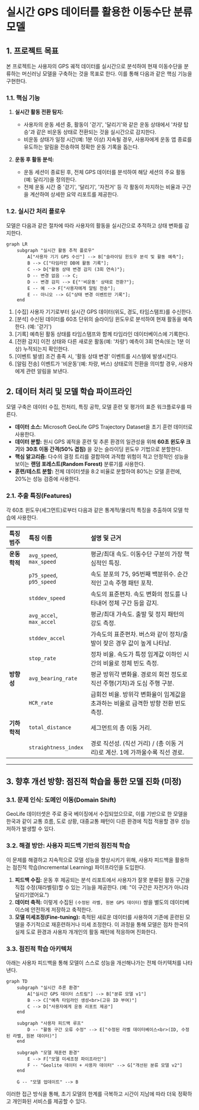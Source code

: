 # 실시간 GPS 데이터를 활용한 이동수단 분류 모델

## 1. 프로젝트 목표

본 프로젝트는 사용자의 GPS 궤적 데이터를 실시간으로 분석하여 현재 이동수단을 분류하는 머신러닝 모델을 구축하는 것을 목표로 한다. 이를 통해 다음과 같은 핵심 기능을 구현한다.

### 1.1. 핵심 기능

1.  **실시간 활동 전환 탐지:**
    * 사용자의 운동 세션 중, 활동이 '걷기', '달리기'와 같은 운동 상태에서 '차량 탑승'과 같은 비운동 상태로 전환되는 것을 실시간으로 감지한다.
    * 비운동 상태가 일정 시간(예: 1분 이상) 지속될 경우, 사용자에게 운동 앱 종료를 유도하는 알림을 전송하여 정확한 운동 기록을 돕는다.

2.  **운동 후 활동 분석:**
    * 운동 세션이 종료된 후, 전체 GPS 데이터를 분석하여 해당 세션의 주요 활동(예: 달리기)을 정의한다.
    * 전체 운동 시간 중 '걷기', '달리기', '자전거' 등 각 활동이 차지하는 비율과 구간을 계산하여 상세한 요약 리포트를 제공한다.

### 1.2. 실시간 처리 플로우

모델은 다음과 같은 절차에 따라 사용자의 활동을 실시간으로 추적하고 상태 변화를 감지한다.

```mermaid
graph LR
    subgraph "실시간 활동 추적 플로우"
        A["사용자 기기 GPS 수신"] --> B["슬라이딩 윈도우 분석 및 활동 예측"];
        B --> C["타임라인 DB에 활동 기록"];
        C --> D{"활동 상태 변경 감지 (3회 연속)"};
        D -- 변경 없음 --> C;
        D -- 변경 감지 --> E{"'비운동' 상태로 전환?"};
        E -- 예 --> F["사용자에게 알림 전송"];
        E -- 아니오 --> G["상태 변경 이벤트만 기록"];
    end
```

1. [수집] 사용자 기기로부터 실시간 GPS 데이터(위도, 경도, 타임스탬프)를 수신한다.
2. [분석] 수신된 데이터를 60초 단위의 슬라이딩 윈도우로 분석하여 현재 활동을 예측한다. (예: '걷기')
3. [기록] 예측된 활동 상태를 타임스탬프와 함께 타임라인 데이터베이스에 기록한다.
4. [전환 감지] 이전 상태와 다른 새로운 활동(예: '차량') 예측이 3회 연속(또는 1분 이상) 누적되는지 확인한다.
5. [이벤트 발생] 조건 충족 시, '활동 상태 변경' 이벤트를 시스템에 발생시킨다.
6. [알림 전송] 이벤트가 '비운동'(예: 차량, 버스) 상태로의 전환을 의미할 경우, 사용자에게 관련 알림을 보낸다.

## 2. 데이터 처리 및 모델 학습 파이프라인

모델 구축은 데이터 수집, 전처리, 특징 공학, 모델 훈련 및 평가의 표준 워크플로우를 따른다.

* **데이터 소스:** Microsoft GeoLife GPS Trajectory Dataset을 초기 훈련 데이터로 사용한다.
* **데이터 분할:** 원시 GPS 궤적을 훈련 및 추론 환경의 일관성을 위해 **60초 윈도우 크기**와 **30초 이동 간격(50% 겹침)** 을 갖는 슬라이딩 윈도우 기법으로 분할한다.
* **핵심 알고리즘:** 다수의 결정 트리를 결합하여 과적합 위험이 적고 안정적인 성능을 보이는 **랜덤 포레스트(Random Forest)** 분류기를 사용한다.
* **훈련/테스트 분할:** 전체 데이터셋을 8:2 비율로 분할하여 80%는 모델 훈련에, 20%는 성능 검증에 사용한다.

### 2.1. 추출 특징(Features)

각 60초 윈도우(세그먼트)로부터 다음과 같은 통계적/물리적 특징을 추출하여 모델 학습에 사용한다.

| 특징 범주    | 특징 이름            | 설명 및 근거                                                             |
| :----------- | :------------------- | :----------------------------------------------------------------------- |
| **운동학적** | `avg_speed`, `max_speed`   | 평균/최대 속도. 이동수단 구분의 가장 핵심적인 특징.                      |
|              | `p75_speed`, `p95_speed`   | 속도 분포의 75, 95번째 백분위수. 순간적인 고속 주행 패턴 포착.         |
|              | `stddev_speed`       | 속도의 표준편차. 속도 변화의 정도를 나타내어 정체 구간 등을 감지.        |
|              | `avg_accel`, `max_accel`   | 평균/최대 가속도. 출발 및 정지 패턴의 강도 측정.                         |
|              | `stddev_accel`       | 가속도의 표준편차. 버스와 같이 정차/출발이 잦은 경우 값이 높게 나타남.   |
|              | `stop_rate`          | 정차 비율. 속도가 특정 임계값 이하인 시간의 비율로 정체 빈도 측정.       |
| **방향성** | `avg_bearing_rate`   | 평균 방위각 변화율. 경로의 회전 정도로 직선 주행(기차)과 도심 주행 구분. |
|              | `HCR_rate`           | 급회전 비율. 방위각 변화율이 임계값을 초과하는 비율로 급격한 방향 전환 빈도 측정. |
| **기하학적** | `total_distance`     | 세그먼트의 총 이동 거리.                                                 |
|              | `straightness_index` | 경로 직선성. (직선 거리) / (총 이동 거리)로 계산. 1에 가까울수록 직선 경로. |

---

## 3. 향후 개선 방향: 점진적 학습을 통한 모델 진화 (미정)

### 3.1. 문제 인식: 도메인 이동(Domain Shift)

GeoLife 데이터셋은 주로 중국 베이징에서 수집되었으므로, 이를 기반으로 한 모델을 한국과 같이 교통 흐름, 도로 상황, 대중교통 패턴이 다른 환경에 직접 적용할 경우 성능 저하가 발생할 수 있다.

### 3.2. 해결 방안: 사용자 피드백 기반의 점진적 학습

이 문제를 해결하고 지속적으로 모델 성능을 향상시키기 위해, 사용자 피드백을 활용하는 점진적 학습(Incremental Learning) 파이프라인을 도입한다.

1.  **피드백 수집:** 운동 후 제공되는 분석 리포트에서 사용자가 잘못 분류된 활동 구간을 직접 수정(재라벨링)할 수 있는 기능을 제공한다. (예: "이 구간은 자전거가 아니라 달리기였어요.")
2.  **데이터 축적:** 이렇게 수집된 `(수정된 라벨, 원본 GPS 데이터)` 쌍을 별도의 데이터베이스에 안전하게 저장하고 축적한다.
3.  **모델 미세조정(Fine-tuning):** 축적된 새로운 데이터를 사용하여 기존에 훈련된 모델을 주기적으로 재훈련하거나 미세 조정한다. 이 과정을 통해 모델은 점차 한국의 실제 도로 환경과 사용자 개개인의 활동 패턴에 적응하며 진화한다.

### 3.3. 점진적 학습 아키텍처

아래는 사용자 피드백을 통해 모델이 스스로 성능을 개선해나가는 전체 아키텍처를 나타낸다.

```mermaid
graph TD
    subgraph "실시간 추론 환경"
        A["실시간 GPS 데이터 스트림"] --> B["분류 모델 v1"]
        B --> C["예측 타임라인 생성<br>(고유 ID 부여)"]
        C --> D["사용자에게 운동 리포트 제공"]
    end

    subgraph "사용자 피드백 루프"
        D -- "활동 구간 오류 수정" --> E["수정된 라벨 데이터베이스<br>(ID, 수정된 라벨, 원본 데이터)"]
    end

    subgraph "모델 재훈련 환경"
        E --> F["모델 미세조정 파이프라인"]
        F -- "Geolite 데이터 + 사용자 데이터" --> G["개선된 분류 모델 v2"]
    end

    G -- "모델 업데이트" --> B
```
이러한 접근 방식을 통해, 초기 모델의 한계를 극복하고 시간이 지남에 따라 더욱 정확하고 개인화된 서비스를 제공할 수 있다.
